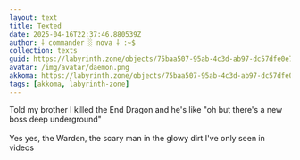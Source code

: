 ```yaml
---
layout: text
title: Texted
date: 2025-04-16T22:37:46.880539Z
author: ⸸ commander ░ nova ⸸ :~$
collection: texts
guid: https://labyrinth.zone/objects/75baa507-95ab-4c3d-ab97-dc57dfe0e787
avatar: /img/avatar/daemon.png
akkoma: https://labyrinth.zone/objects/75baa507-95ab-4c3d-ab97-dc57dfe0e787
tags: [akkoma, labyrinth-zone]
---
```


<p>Told my brother I killed the End Dragon and he's like "oh but there's a new boss deep underground"<br><br>Yes yes, the Warden, the scary man in the glowy dirt I've only seen in videos</p>